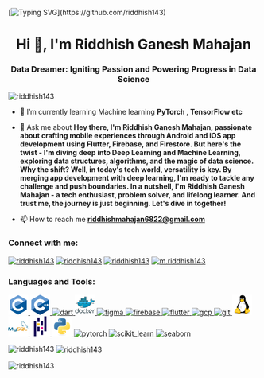 
[![Typing SVG](https://readme-typing-svg.herokuapp.com/?font=Righteous&color=016EEA&size=60&center=true&vCenter=true&width=900&height=100&lines=Hello+%F0%9F%91%8B+My+Name+is+Riddhish.;I+Am+a+Python+Programmer.;Feel+Free+to+Get+in+Touch.+%F0%9F%98%84;Nice+to+Meet+You!!!...)](https://github.com/riddhish143)

<h1 align="center">Hi 👋, I'm Riddhish Ganesh Mahajan</h1>
<h3 align="center">Data Dreamer: Igniting Passion and Powering Progress in Data Science</h3>

<p align="left"> <img src="https://komarev.com/ghpvc/?username=riddhish143&label=Profile%20views&color=0e75b6&style=flat" alt="riddhish143" /> </p>

- 🌱 I’m currently learning Machine learning **PyTorch , TensorFlow etc**

- 💬 Ask me about **Hey there, I'm Riddhish Ganesh Mahajan, passionate about crafting mobile experiences through Android and iOS app development using Flutter, Firebase, and Firestore. But here's the twist - I'm diving deep into Deep Learning and Machine Learning, exploring data structures, algorithms, and the magic of data science. Why the shift? Well, in today's tech world, versatility is key. By merging app development with deep learning, I'm ready to tackle any challenge and push boundaries. In a nutshell, I'm Riddhish Ganesh Mahajan - a tech enthusiast, problem solver, and lifelong learner. And trust me, the journey is just beginning. Let's dive in together!**

- 📫 How to reach me **riddhishmahajan6822@gmail.com**

<h3 align="left">Connect with me:</h3>
<p align="left">
<a href="https://kaggle.com/riddhish143" target="blank"><img align="center" src="https://raw.githubusercontent.com/rahuldkjain/github-profile-readme-generator/master/src/images/icons/Social/kaggle.svg" alt="riddhish143" height="30" width="40" /></a>
<a href="https://www.hackerrank.com/riddhish143" target="blank"><img align="center" src="https://raw.githubusercontent.com/rahuldkjain/github-profile-readme-generator/master/src/images/icons/Social/hackerrank.svg" alt="riddhish143" height="30" width="40" /></a>
<a href="https://www.leetcode.com/riddhish143" target="blank"><img align="center" src="https://raw.githubusercontent.com/rahuldkjain/github-profile-readme-generator/master/src/images/icons/Social/leet-code.svg" alt="riddhish143" height="30" width="40" /></a>
<a href="https://instagram.com/m.riddhish143" target="blank"><img align="center" src="https://raw.githubusercontent.com/rahuldkjain/github-profile-readme-generator/master/src/images/icons/Social/instagram.svg" alt="m.riddhish143" height="30" width="40" /></a>
</p>

<h3 align="left">Languages and Tools:</h3>
<p align="left"> <a href="https://www.cprogramming.com/" target="_blank" rel="noreferrer"> <img src="https://raw.githubusercontent.com/devicons/devicon/master/icons/c/c-original.svg" alt="c" width="40" height="40"/> </a> <a href="https://www.w3schools.com/cpp/" target="_blank" rel="noreferrer"> <img src="https://raw.githubusercontent.com/devicons/devicon/master/icons/cplusplus/cplusplus-original.svg" alt="cplusplus" width="40" height="40"/> </a> <a href="https://dart.dev" target="_blank" rel="noreferrer"> <img src="https://www.vectorlogo.zone/logos/dartlang/dartlang-icon.svg" alt="dart" width="40" height="40"/> </a> <a href="https://www.docker.com/" target="_blank" rel="noreferrer"> <img src="https://raw.githubusercontent.com/devicons/devicon/master/icons/docker/docker-original-wordmark.svg" alt="docker" width="40" height="40"/> </a> <a href="https://www.figma.com/" target="_blank" rel="noreferrer"> <img src="https://www.vectorlogo.zone/logos/figma/figma-icon.svg" alt="figma" width="40" height="40"/> </a> <a href="https://firebase.google.com/" target="_blank" rel="noreferrer"> <img src="https://www.vectorlogo.zone/logos/firebase/firebase-icon.svg" alt="firebase" width="40" height="40"/> </a> <a href="https://flutter.dev" target="_blank" rel="noreferrer"> <img src="https://www.vectorlogo.zone/logos/flutterio/flutterio-icon.svg" alt="flutter" width="40" height="40"/> </a> <a href="https://cloud.google.com" target="_blank" rel="noreferrer"> <img src="https://www.vectorlogo.zone/logos/google_cloud/google_cloud-icon.svg" alt="gcp" width="40" height="40"/> </a> <a href="https://git-scm.com/" target="_blank" rel="noreferrer"> <img src="https://www.vectorlogo.zone/logos/git-scm/git-scm-icon.svg" alt="git" width="40" height="40"/> </a> <a href="https://www.linux.org/" target="_blank" rel="noreferrer"> <img src="https://raw.githubusercontent.com/devicons/devicon/master/icons/linux/linux-original.svg" alt="linux" width="40" height="40"/> </a> <a href="https://www.mysql.com/" target="_blank" rel="noreferrer"> <img src="https://raw.githubusercontent.com/devicons/devicon/master/icons/mysql/mysql-original-wordmark.svg" alt="mysql" width="40" height="40"/> </a> <a href="https://pandas.pydata.org/" target="_blank" rel="noreferrer"> <img src="https://raw.githubusercontent.com/devicons/devicon/2ae2a900d2f041da66e950e4d48052658d850630/icons/pandas/pandas-original.svg" alt="pandas" width="40" height="40"/> </a> <a href="https://www.python.org" target="_blank" rel="noreferrer"> <img src="https://raw.githubusercontent.com/devicons/devicon/master/icons/python/python-original.svg" alt="python" width="40" height="40"/> </a> <a href="https://pytorch.org/" target="_blank" rel="noreferrer"> <img src="https://www.vectorlogo.zone/logos/pytorch/pytorch-icon.svg" alt="pytorch" width="40" height="40"/> </a> <a href="https://scikit-learn.org/" target="_blank" rel="noreferrer"> <img src="https://upload.wikimedia.org/wikipedia/commons/0/05/Scikit_learn_logo_small.svg" alt="scikit_learn" width="40" height="40"/> </a> <a href="https://seaborn.pydata.org/" target="_blank" rel="noreferrer"> <img src="https://seaborn.pydata.org/_images/logo-mark-lightbg.svg" alt="seaborn" width="40" height="40"/> </a> </p>

<p><img align="left" src="https://github-readme-stats.vercel.app/api/top-langs?username=riddhish143&show_icons=true&locale=en&layout=compact" alt="riddhish143" /></p>

<p>&nbsp;<img align="center" src="https://github-readme-stats.vercel.app/api?username=riddhish143&show_icons=true&locale=en" alt="riddhish143" /></p>

<p><img align="center" src="https://github-readme-streak-stats.herokuapp.com/?user=riddhish143&" alt="riddhish143" /></p>
